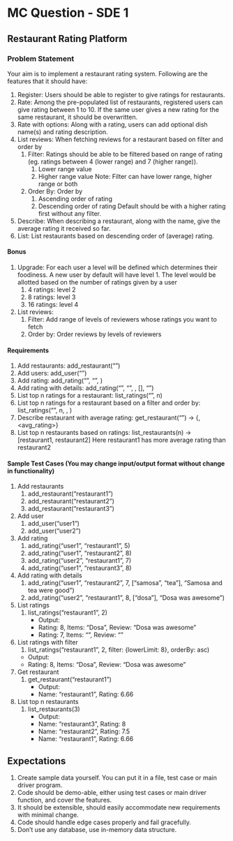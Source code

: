 # MC Question - SDE 1
## Restaurant Rating Platform
### Problem Statement
Your aim is to implement a restaurant rating system. Following are the features that it should have:
1. Register: Users should be able to register to give ratings for restaurants.
2. Rate: Among the pre-populated list of restaurants, registered users can give rating between 1 to 10. If the same user gives a new rating for the same restaurant, it should be overwritten.
3. Rate with options: Along with a rating, users can add optional dish name(s) and rating description.
4. List reviews: When fetching reviews for a restaurant based on filter and order by
   1. Filter: Ratings should be able to be filtered based on range of rating (eg. ratings between 4 (lower range) and 7 (higher range)).
      1. Lower range value
      2. Higher range value
      Note: Filter can have lower range, higher range or both
   2. Order By: Order by
      1. Ascending order of rating
      2. Descending order of rating
   Default should be with a higher rating first without any filter.
5. Describe: When describing a restaurant, along with the name, give the average rating it received so far.
6. List: List restaurants based on descending order of (average) rating.

#### Bonus
1. Upgrade:  For each user a level will be defined which determines their foodiness. A new user by default will have level 1. The level would be allotted based on the number of ratings given by a user
      1. 4 ratings: level 2
      2. 8 ratings: level 3
      3. 16 ratings: level 4
2. List reviews:
      1. Filter: Add range of levels of reviewers whose ratings you want to fetch
      2. Order by: Order reviews by levels of reviewers

#### Requirements
1. Add restaurants: add_restaurant(“<restaurant>”)
2. Add users: add_user(“<username>”)
3. Add rating: add_rating(“<username>”, “<restaurant>”, <rating>)
4. Add rating with details: add_rating(“<username>”, “<restaurant>”, <rating>, [<dish names>], “<review details>”)
5. List top n ratings for a restaurant: list_ratings(“<restaurant>”, n)
6. List top n ratings for a restaurant based on a filter and order by: list_ratings(“<restaurant>”, n, <filters>, <orderBy>)
7. Describe restaurant with average rating: get_restaurant(“<restaurant>”) → {<restaurant>, <avg_rating>}
8. List top n restaurants based on ratings: list_restaurants(n) → [restaurant1, restaurant2]
Here restaurant1 has more average rating than restaurant2 

#### Sample Test Cases (You may change input/output format without change in functionality)
1. Add restaurants 
   1. add_restaurant(“restaurant1”)
   2. add_restaurant(“restaurant2”)
   3. add_restaurant(“restaurant3”)
2. Add user
   1. add_user(“user1”)
   2. add_user(“user2”)
3. Add rating
   1. add_rating(“user1”, “restaurant1”, 5)
   2. add_rating(“user1”, “restaurant2”, 8)
   3. add_rating(“user2”, “restaurant1”, 7)
   4. add_rating(“user1”, “restaurant3”, 8)
4. Add rating with details
   1. add_rating(“user1”, “restaurant2”, 7, [“samosa”, “tea”], “Samosa and tea were good”)
   2. add_rating(“user2”, “restaurant1”, 8, [“dosa”], “Dosa was awesome”) 
5. List ratings 
   1. list_ratings(“restaurant1”, 2) 
      - Output: 
      - Rating: 8, Items: “Dosa”, Review: “Dosa was awesome”
      - Rating: 7, Items: “”, Review: “”
6. List ratings with filter 
   1. list_ratings(“restaurant1”, 2, filter: {lowerLimit: 8}, orderBy: asc)
   - Output:
   - Rating: 8, Items: “Dosa”, Review: “Dosa was awesome” 
7. Get restaurant 
   1. get_restaurant(“restaurant1”)
      - Output:					
      - Name: “restaurant1”, Rating: 6.66
8. List top n restaurants 
   1. list_restaurants(3)
      - Output:
      - Name: “restaurant3”, Rating: 8
      - Name: “restaurant2”, Rating: 7.5
      - Name: “restaurant1”, Rating: 6.66

## Expectations
1. Create sample data yourself. You can put it in a file, test case or main driver program. 
2. Code should be demo-able, either using test cases or main driver function, and cover the features.
3. It should be extensible, should easily accommodate new requirements with minimal change. 
4. Code should handle edge cases properly and fail gracefully. 
5. Don’t use any database, use in-memory data structure. 
